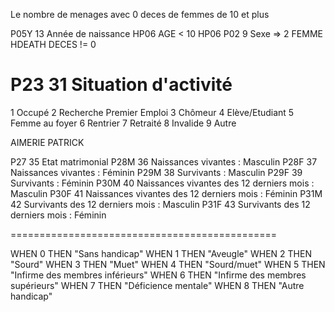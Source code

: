 
Le nombre de menages avec 0 deces de femmes de 10 et plus 

P05Y	13	Année de naissance
HP06		AGE < 10 HP06
P02		9	Sexe  => 2 FEMME
HDEATH 		DECES !=  0



P23	31	Situation d'activité
============================
1	Occupé
2	Recherche Premier Emploi
3	Chômeur
4	Elève/Etudiant
5	Femme au foyer
6	Rentrier
7	Retraité
8	Invalide
9	Autre

AIMERIE PATRICK

P27		35	Etat matrimonial
P28M	36	Naissances vivantes : Masculin
P28F	37	Naissances vivantes : Féminin
P29M	38	Survivants : Masculin
P29F	39	Survivants : Féminin
P30M	40	Naissances vivantes des 12 derniers mois : Masculin
P30F	41	Naissances vivantes des 12 derniers mois : Féminin
P31M	42	Survivants des 12 derniers mois : Masculin
P31F	43	Survivants des 12 derniers mois : Féminin

============================================== 




WHEN 0 THEN "Sans handicap"
WHEN 1 THEN "Aveugle"
WHEN 2 THEN "Sourd"
WHEN 3 THEN "Muet"
WHEN 4 THEN "Sourd/muet"
WHEN 5 THEN "Infirme des membres inférieurs"
WHEN 6 THEN "Infirme des membres supérieurs"
WHEN 7 THEN "Déficience mentale"
WHEN 8 THEN "Autre handicap"

